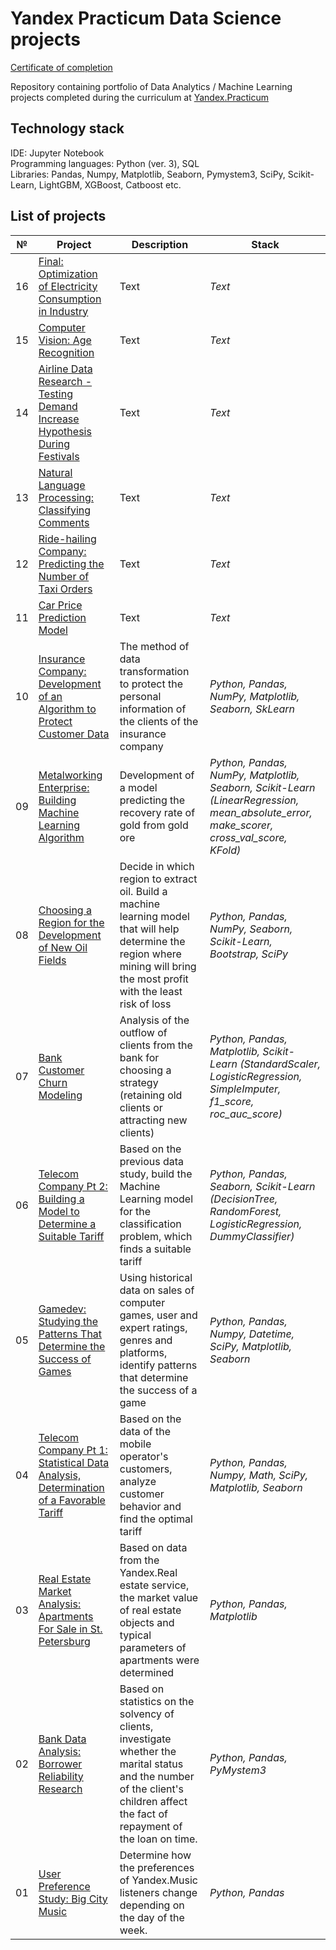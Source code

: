 # Yandex Practicum Data Science projects

[Certificate of completion](https://drive.google.com/drive/folders/1gQfkkfjZR4FnNe3KYCGgJJqzMCqgwnMi?usp=sharing)

Repository containing portfolio of Data Analytics / Machine Learning projects completed during the curriculum at [Yandex.Practicum](https://praktikum.yandex.ru/data-scientist/)

## Technology stack
IDE: Jupyter Notebook <br>
Programming languages: Python (ver. 3), SQL <br>
Libraries: Pandas, Numpy, Matplotlib, Seaborn, Pymystem3, SciPy, Scikit-Learn, LightGBM, XGBoost, Catboost etc. <br>

## List of projects

 № | Project | Description | Stack
--- | --- | --- | ---
16 | [Final: Optimization of Electricity Consumption in Industry](Text) | Text | *Text*
15 | [Computer Vision: Age Recognition](Text) | Text | *Text*
14 | [Airline Data Research - Testing Demand Increase Hypothesis During Festivals](Text) | Text | *Text*
13 | [Natural Language Processing: Classifying Comments](Text) | Text | *Text*
12 | [Ride-hailing Company: Predicting the Number of Taxi Orders](Text) | Text | *Text*
11 | [Car Price Prediction Model](Text) | Text | *Text*
10 | [Insurance Company: Development of an Algorithm to Protect Customer Data](https://github.com/Ainapalma/yandex_practicum/blob/main/10-insurance-company-development-of-an-algorithm-to-protect-customer-data/README.md) | The method of data transformation to protect the personal information of the clients of the insurance company | *Python, Pandas, NumPy, Matplotlib, Seaborn, SkLearn*
09 | [Metalworking Enterprise: Building Machine Learning Algorithm](https://github.com/Ainapalma/yandex_practicum/tree/main/09-metalworking-enterprise-building-machine-learning-algorithm%20) | Development of a model predicting the recovery rate of gold from gold ore | *Python, Pandas, NumPy, Matplotlib, Seaborn, Scikit-Learn (LinearRegression, mean_absolute_error, make_scorer, cross_val_score, KFold)*
08 | [Choosing a Region for the Development of New Oil Fields](https://github.com/Ainapalma/yandex_practicum/blob/main/08-choosing-a-region-for-the-development-of-new-oil-fields/README.md) | Decide in which region to extract oil. Build a machine learning model that will help determine the region where mining will bring the most profit with the least risk of loss | *Python, Pandas, NumPy, Seaborn, Scikit-Learn, Bootstrap, SciPy*
07 | [Bank Customer Churn Modeling](https://github.com/Ainapalma/yandex_practicum/tree/main/07-bank-customer-churn-modeling) | Analysis of the outflow of clients from the bank for choosing a strategy (retaining old clients or attracting new clients) | *Python, Pandas, Matplotlib, Scikit-Learn (StandardScaler, LogisticRegression, SimpleImputer, f1_score, roc_auc_score)*
06 | [Telecom Company Pt 2: Building a Model to Determine a Suitable Tariff](https://github.com/Ainapalma/yandex_practicum/blob/main/06-telecom-company-pt2-machine-learing-recommendation-of-tariffs/README.md) | Based on the previous data study, build the Machine Learning model for the classification problem, which finds a suitable tariff | *Python, Pandas, Seaborn, Scikit-Learn (DecisionTree, RandomForest, LogisticRegression, DummyClassifier)* 
05 | [Gamedev: Studying the Patterns That Determine the Success of Games](https://github.com/Ainapalma/yandex_practicum/tree/main/05-studying-the-patterns-that-determine-the-success-of-computer-games) | Using historical data on sales of computer games, user and expert ratings, genres and platforms, identify patterns that determine the success of a game | *Python, Pandas, Numpy, Datetime, SciPy, Matplotlib, Seaborn* 
04 | [Telecom Company Pt 1: Statistical Data Analysis, Determination of a Favorable Tariff](https://github.com/Ainapalma/yandex_practicum/tree/main/04-telecom-company-pt1-statistical-data-analysis-determination-of-a-favorable-tariff) | Based on the data of the mobile operator's customers, analyze customer behavior and find the optimal tariff | *Python, Pandas, Numpy, Math, SciPy, Matplotlib, Seaborn* 
03 | [Real Estate Market Analysis: Apartments For Sale in St. Petersburg](https://github.com/Ainapalma/yandex_practicum/tree/main/03-real-estate-market-analysis-apartments-for-sale-in-st-petersburg) | Based on data from the Yandex.Real estate service, the market value of real estate objects and typical parameters of apartments were determined | *Python, Pandas, Matplotlib* 
02 | [Bank Data Analysis: Borrower Reliability Research](https://github.com/Ainapalma/yandex_practicum/tree/main/02-bank-data-analysis-borrower-reliability-research) | Based on statistics on the solvency of clients, investigate whether the marital status and the number of the client's children affect the fact of repayment of the loan on time. | *Python, Pandas, PyMystem3*
01 | [User Preference Study: Big City Music](https://github.com/Ainapalma/yandex_practicum/tree/main/01-user-preference-study-big-city-music) | Determine how the preferences of Yandex.Music listeners change depending on the day of the week. | *Python, Pandas*

